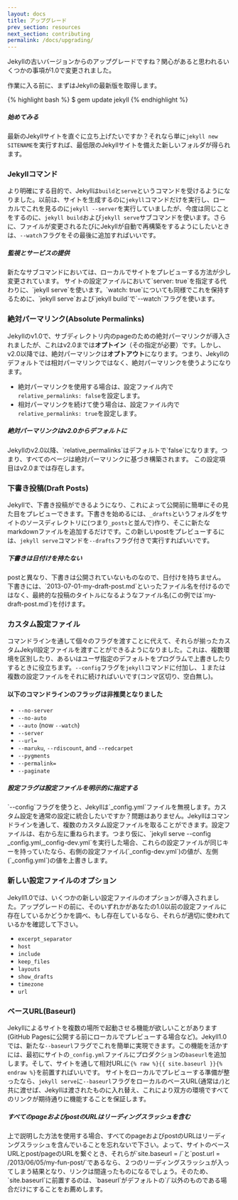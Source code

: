```yaml
---
layout: docs
title: アップグレード
prev_section: resources
next_section: contributing
permalink: /docs/upgrading/
---
```


<!--original
---
layout: docs
title: Upgrading
prev_section: resources
next_section: contributing
permalink: /docs/upgrading/
---
-->

Jekyllの古いバージョンからのアップグレードですね？関心があると思われるいくつかの事項が1.0で変更されました。

<!--original
Upgrading from an older version of Jekyll? A few things have changed in 1.0
that you'll want to know about.
-->

作業に入る前に、まずはJekyllの最新版を取得します。

<!--original
Before we dive in, go ahead and fetch the latest version of Jekyll:
-->

{% highlight bash %}
$ gem update jekyll
{% endhighlight %}

<!--original
{% highlight bash %}
$ gem update jekyll
{% endhighlight %}
-->

<div class="note feature">
  <h5 markdown="1">始めてみる</h5>
  <p markdown="1">最新のJekyllサイトを直ぐに立ち上げたいですか？それなら単に<code>jekyll new SITENAME</code>を実行すれば、最低限のJekyllサイトを備えた新しいフォルダが得られます。
   </p>
</div>

<!--original
<div class="note feature">
  <h5 markdown="1">Diving in</h5>
  <p markdown="1">Want to get a new Jekyll site up and running quickly? Simply
   run <code>jekyll new SITENAME</code> to create a new folder with a bare bones
   Jekyll site.</p>
</div>
-->

### Jekyllコマンド

<!--original
### The Jekyll Command
-->

より明確にする目的で、Jekyllは`build`と`serve`というコマンドを受けるようになりました。以前は、サイトを生成するのに`jekyll`コマンドだけを実行し、ローカルでこれを見るのに`jekyll --server`を実行していましたが、今度は同じことをするのに、`jekyll build`および`jekyll serve`サブコマンドを使います。さらに、ファイルが変更されるたびにJekyllが自動で再構築をするようにしたいときは、`--watch`フラグをその最後に追加すればいいです。

<!--original
For better clarity, Jekyll now accepts the commands `build` and `serve`.
Whereas before you might simply run the command `jekyll` to generate a site
and `jekyll --server` to view it locally, now use the subcommands `jekyll build`
and `jekyll serve` to do the same. And if you want Jekyll to automatically
rebuild each time a file changes, just add the `--watch` flag at the end.
-->

<div class="note info">
  <h5>監視とサービスの提供</h5>
  <p markdown="1">新たなサブコマンドにおいては、ローカルでサイトをプレビューする方法が少し変更されています。
  サイトの設定ファイルにおいて`server: true`を指定する代わりに、`jekyll serve`を使います。`watch: true`についても同様でこれを保持するために、`jekyll serve`および`jekyll build`で`--watch`フラグを使います。
   </p>
</div>

<!--original
<div class="note info">
  <h5>Watching and Serving</h5>
  <p markdown="1">With the new subcommands, the way sites are previewed locally
   changed a bit. Instead of specifying `server: true` in the site's
   configuration file, use `jekyll serve`. The same hold's true for
   `watch: true`. Instead, use the `&#45;&#45;watch` flag with either `jekyll serve`
    or `jekyll build`.</p>
</div>
-->

### 絶対パーマリンク(Absolute Permalinks)

<!--original
### Absolute Permalinks
-->

Jekyllのv1.0で、サブディレクトリ内のpageのための絶対パーマリンクが導入されましたが、これはv2.0までは**オプトイン**（その指定が必要）です。しかし、v2.0以降では、絶対パーマリンクは**オプトアウト**になります。つまり、Jekyllのデフォルトでは相対パーマリンクではなく、絶対パーマリンクを使うようになります。

<!--original
In Jekyll v1.0, we introduced absolute permalinks for pages in subdirectories.
Until v2.0, it is **opt-in**. Starting with v2.0, however, absolute permalinks
will become **opt-out**, meaning Jekyll will default to using absolute permalinks
instead of relative permalinks.
-->

* 絶対パーマリンクを使用する場合は、設定ファイル内で`relative_permalinks: false`を設定します。
* 相対パーマリンクを続けて使う場合は、設定ファイル内で`relative_permalinks: true`を設定します。

<!--original
* To use absolute permalinks, set `relative_permalinks: false` in your configuration file.
* To continue using relative permalinks, set `relative_permalinks: true` in your configuration file.
-->

<div class="note warning" id="absolute-permalinks-warning">
  <h5 markdown="1">絶対パーマリンクはv2.0からデフォルトに</h5>
  <p markdown="1">
    Jekyllのv2.0以降、`relative_permalinks`はデフォルトで`false`になります。つまり、すべてのページは絶対パーマリンクに基づき構築されます。
    この設定項目はv2.0までは存在します。
  </p>
</div>

<!--original
<div class="note warning" id="absolute-permalinks-warning">
  <h5 markdown="1">Absolute permalinks will be default in v2.0 and on</h5>
  <p markdown="1">
    Starting with Jekyll v2.0, `relative_permalinks` will default to `false`,
    meaning all pages will be built using the absolute permalink behaviour.
    The switch will still exist until v2.0.
  </p>
</div>
-->

### 下書き投稿(Draft Posts)

<!--original
### Draft Posts
-->

Jekyllで、下書き投稿ができるようになり、これによって公開前に簡単にその見た目をプレビューできます。下書きを始めるには、`_drafts`というフォルダをサイトのソースディレクトリに(つまり`_posts`と並んで)作り、そこに新たなmarkdownファイルを追加するだけです。この新しいpostをプレビューするには、`jekyll serve`コマンドを`--drafts`フラグ付きで実行すればいいです。

<!--original
Jekyll now lets you write draft posts, and allows you to easily preview how
they will look prior to publishing. To start a draft, simply create a folder
called `_drafts` in your site's source directory (e.g., alongside `_posts`),
and add a new markdown file to it. To preview your new post, simply run the
`jekyll serve` command with the `--drafts` flag.
-->

<div class="note info">
  <h5 markdown="1">下書きは日付けを持たない</h5>
  <p markdown="1">
    postと異なり、下書きは公開されていないものなので、日付けを持ちません。
    下書きには、`2013-07-01-my-draft-post.md`といったファイル名を付けるのではなく、最終的な投稿のタイトルになるようなファイル名(この例では`my-draft-post.md`)を付けます。</p>
</div>

<!--original
<div class="note info">
  <h5 markdown="1">Drafts don't have dates</h5>
  <p markdown="1">
    Unlike posts, drafts don't have a date, since they haven't
    been published yet. Rather than naming your draft something like
    `2013-07-01-my-draft-post.md`, simply name the file what you'd like your
    post to eventually be titled, here `my-draft-post.md`.</p>
</div>
-->

### カスタム設定ファイル

<!--original
### Custom Config File
-->

コマンドラインを通して個々のフラグを渡すことに代えて、それらが揃ったカスタムJekyll設定ファイルを渡すことができるようになりました。これは、複数環境を区別したり、あるいはユーザ指定のデフォルトをプログラムで上書きしたりするときに役立ちます。`--config`フラグを`jekyll`コマンドに付加し、１または複数の設定ファイルをそれに続ければいいです(コンマ区切り、空白無し)。

<!--original
Rather than passing individual flags via the command line, you can now pass an
entire custom Jekyll config file. This helps to distinguish between
environments, or lets you programmatically override user-specified defaults.
Simply add the `--config` flag to the `jekyll` command, followed by the path
to one or more config files (comma-delimited, no spaces).
-->

#### 以下のコマンドラインのフラッグは非推奨となりました

<!--original
#### As a result, the following command line flags are now deprecated:
-->

* `--no-server`
* `--no-auto`
* `--auto` (now `--watch`)
* `--server`
* `--url=`
* `--maruku`, `--rdiscount`, and `--redcarpet`
* `--pygments`
* `--permalink=`
* `--paginate`

<!--original
* `--no-server`
* `--no-auto`
* `--auto` (now `--watch`)
* `--server`
* `--url=`
* `--maruku`, `--rdiscount`, and `--redcarpet`
* `--pygments`
* `--permalink=`
* `--paginate`
-->

<div class="note info">
  <h5>設定フラグは設定ファイルを明示的に指定する</h5>
  <p markdown="1">`--config`フラグを使うと、Jekyllは`_config.yml`ファイルを無視します。カスタム設定を通常の設定に統合したいですか？問題はありません。Jekyllはコマンドラインを通して、複数のカスタム設定ファイルを取ることができます。設定ファイルは、右から左に重ねられます。つまり仮に、`jekyll serve --config _config.yml,_config-dev.yml`を実行した場合、これらの設定ファイルが同じキーを持っていたなら、右側の設定ファイル(`_config-dev.yml`)の値が、左側(`_config.yml`)の値を上書きします。</p>
</div>

<!--original
<div class="note info">
  <h5>The config flag explicitly specifies your configuration file(s)</h5>
  <p markdown="1">If you use the `&#45;&#45;config` flag, Jekyll will ignore your
    `&#95;config.yml` file. Want to merge a custom configuration with the normal
    configuration? No problem. Jekyll will accept more than one custom config
    file via the command line. Config files cascade from right to left, such
    that if I run `jekyll serve &#45;&#45;config &#95;config.yml,&#95;config-dev.yml`,
    the values in the config files on the right (`&#95;config-dev.yml`) overwrite
    those on the left (`&#95;config.yml`) when both contain the same key.</p>
</div>
-->

### 新しい設定ファイルのオプション

<!--original
### New Config File Options
-->

Jekyll1.0では、いくつかの新しい設定ファイルのオプションが導入されました。アップグレードの前に、そのいずれかがあなたの1.0以前の設定ファイルに存在しているかどうかを調べ、もし存在しているなら、それらが適切に使われているかを確認して下さい。

<!--original
Jekyll 1.0 introduced several new config file options. Before you upgrade, you
should check to see if any of these are present in your pre-1.0 config file, and
if so, make sure that you're using them properly:
-->

* `excerpt_separator`
* `host`
* `include`
* `keep_files`
* `layouts`
* `show_drafts`
* `timezone`
* `url`

<!--original
* `excerpt_separator`
* `host`
* `include`
* `keep_files`
* `layouts`
* `show_drafts`
* `timezone`
* `url`
-->

### ベースURL(Baseurl)

<!--original
### Baseurl
-->

Jekyllによるサイトを複数の場所で起動させる機能が欲しいことがあります(GitHub Pagesに公開する前にローカルでプレビューする場合など)。Jekyll1.0では、新たな`--baseurl`フラグでこれを簡単に実現できます。この機能を活かすには、最初にサイトの`_config.yml`ファイルにプロダクションの`baseurl`を追加します。そして、サイトを通して相対URLに`{% raw %}{{ site.baseurl }}{% endraw %}`を前置すればいいです。
サイトをローカルでプレビューする準備が整ったなら、`jekyll serve`に`--baseurl`フラグをローカルのベースURL(通常は`/`)と共に渡せば、Jekyllは渡されたものに入れ替え、これにより双方の環境ですべてのリンクが期待通りに機能することを保証します。

<!--original
Often, you'll want the ability to run a Jekyll site in multiple places, such as
previewing locally before pushing to GitHub Pages. Jekyll 1.0 makes that
easier with the new `--baseurl` flag. To take advantage of this feature, first
add the production `baseurl` to your site's `_config.yml` file. Then,
throughout the site, simply prefix relative URLs with `{% raw %}{{ site.baseurl }}{% endraw %}`.
When you're ready to preview your site locally, pass along the `--baseurl` flag
with your local baseurl (most likely `/`) to `jekyll serve` and Jekyll will
swap in whatever you've passed along, ensuring all your links work as you'd
expect in both environments.
-->

<div class="note warning">
  <h5 markdown="1">すべてのpageおよびpostのURLはリーディングスラッシュを含む</h5>
  <p markdown="1">上で説明した方法を使用する場合、すべてのpageおよびpostのURLはリーディングスラッシュを含んでいることを忘れないで下さい。よって、サイトのベースURLとpost/pageのURLを繋ぐとき、それらが`site.baseurl = /`と`post.url = /2013/06/05/my-fun-post/`であるなら、２つのリーディングスラッシュが入ってしまう結果となり、リンクは間違ったものになるでしょう。そのため、`site.baseurl`に前置するのは、`baseurl`がデフォルトの`/`以外のものである場合だけにすることをお薦めします。</p>
</div>

<!--original
<div class="note warning">
  <h5 markdown="1">All page and post URLs contain leading slashes</h5>
  <p markdown="1">If you use the method described above, please remember
  that the URLs for all posts and pages contain a leading slash. Therefore,
  concatenating the site baseurl and the post/page url where
  `site.baseurl = /` and `post.url = /2013/06/05/my-fun-post/` will
  result in two leading slashes, which will break links. It is thus
  suggested that prefixing with `site.baseurl` only be used when the
  `baseurl` is something other than the default of `/`.</p>
</div>
-->
